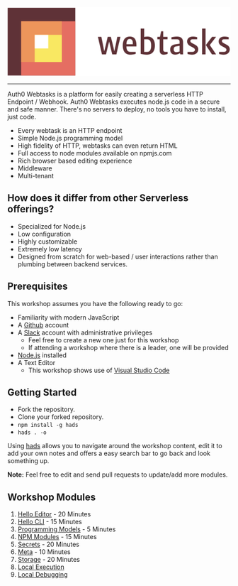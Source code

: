 <img src="images/webtasks.svg" width="900px" />

---

Auth0 Webtasks is a platform for easily creating a serverless HTTP Endpoint / Webhook. Auth0 Webtasks executes node.js code in a secure and safe manner. There's no servers to deploy, no tools you have to install, just code. 

* Every webtask is an HTTP endpoint
* Simple Node.js programming model
* High fidelity of HTTP, webtasks can even return HTML
* Full access to node modules available on npmjs.com
* Rich browser based editing experience
* Middleware 
* Multi-tenant


## How does it differ from other Serverless offerings?

* Specialized for Node.js
* Low configuration
* Highly customizable
* Extremely low latency
* Designed from scratch for web-based / user interactions rather than plumbing between backend services.
 
## Prerequisites

This workshop assumes you have the following ready to go:

- Familiarity with modern JavaScript 
- A [Github](https://github.com/) account
- A [Slack](https://slack.com/) account with administrative privileges
  - Feel free to create a new one just for this workshop 
  - If attending a workshop where there is a leader, one will be provided
- [Node.js](https://nodejs.org/en/) installed
- A Text Editor
  - This workshop shows use of [Visual Studio Code](https://code.visualstudio.com/)

## Getting Started

- Fork the repository.
- Clone your forked repository.
- `npm install -g hads`
- `hads . -o`

Using [hads](https://github.com/sinedied/hads) allows you to navigate around the workshop content, edit it to add your own notes and offers a easy search bar to go back and look something up. 

**Note:** Feel free to edit and send pull requests to update/add more modules.


## Workshop Modules

1. [Hello Editor](modules/hello-editor.md) - 20 Minutes
1. [Hello CLI](modules/hello-cli.md) - 15 Minutes
1. [Programming Models](modules/programming-models.md) - 5 Minutes
1. [NPM Modules](modules/npm-modules.md) - 15 Minutes
1. [Secrets](modules/secrets.md) - 20 Minutes
1. [Meta](modules/meta.md) - 10 Minutes
1. [Storage](modules/storage.md) - 20 Minutes
1. [Local Execution](modules/local-execution.md)
1. [Local Debugging](modules/local-debugging.md)